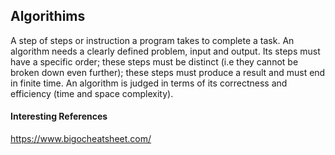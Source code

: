 ## Algorithims

A step of steps or instruction a program takes to complete a task. An algorithm needs a clearly defined problem, input and output. Its steps must have a specific order; these steps must be distinct (i.e they cannot be broken down even further); these steps must produce a result and must end in finite time. An algorithm is judged in terms of its correctness and efficiency (time and space complexity). 

#### Interesting References

https://www.bigocheatsheet.com/
